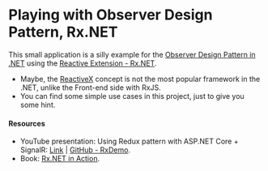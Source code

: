 # Playing with Observer Design Pattern, Rx.NET

This small application is a silly example for the [Observer Design Pattern in .NET](https://docs.microsoft.com/en-us/dotnet/standard/events/observer-design-pattern "Observer Design Pattern in .NET") using the [Reactive Extension - Rx.NET](https://github.com/dotnet/reactive "Reactive Extension - Rx.NET").

- Maybe, the [ReactiveX](http://reactivex.io "ReactiveX") concept is not the most popular framework in the .NET, unlike the Front-end side with RxJS.
- You can find some simple use cases in this project, just to give you some hint.

#### Resources

- YouTube presentation: Using Redux pattern with ASP.NET Core + SignalR: [Link](https://www.youtube.com/watch?v=jE65d8b3w_M "Link") | [GitHub - RxDemo](https://github.com/brendan-ssw/rxdemo "GitHub - RxDemo").
- Book: [Rx.NET in Action](https://www.manning.com/books/rx-dot-net-in-action "Rx.NET in Action book").

